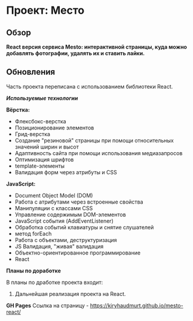 # Проект: Место

## Обзор

__React версия сервиса Mesto: интерактивной страницы, куда можно добавлять фотографии, удалять их и ставить лайки.__

## Обновления

Часть проекта переписана c использованием библиотеки React.

***Используемые технологии***

__Вёрстка:__
* Флексбокс-верстка
* Позиционирование элементов
* Грид-верстка
* Создание "резиновой" страницы при помощи относительных значений ширин и высот
* Адаптивность сайта при помощи использования медиазапросов
* Оптимизация шрифтов
* template-элементы
* Валидация форм через атрибуты и CSS

__JavaScript:__
* Document Object Model (DOM)
* Работа с атрибутами через встроенные свойства
* Манипуляции с классами CSS
* Управление содержимым DOM-элементов
* JavaScript события (AddEventListener)
* Обработка событий клавиатуры и снятие слушателей
* метод forEach
* Работа с объектами, деструктуризация
* JS Валидация, "живая" валидация
* Объектно-ориентированное программирование
* React

**Планы по доработке**

В планы по дработке проекта входит:
1. Дальнейшая реализация проекта на React.

**GH Pages**
Ссылка на страницу - https://kiryhaudmurt.github.io/mesto-react/